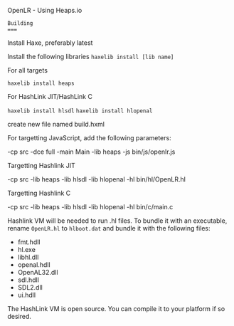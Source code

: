 OpenLR - Using Heaps.io

```===
Building
===
```

Install Haxe, preferably latest

Install the following libraries ``haxelib install [lib name]``

For all targets

``haxelib install heaps``

For HashLink JIT/HashLink C

``haxelib install hlsdl``
``haxelib install hlopenal``

create new file named build.hxml

For targetting JavaScript, add the following parameters:
	
-cp src
-dce full
-main Main
-lib heaps
-js bin/js/openlr.js

Targetting Hashlink JIT

-cp src
-lib heaps
-lib hlsdl
-lib hlopenal
-hl bin/hl/OpenLR.hl

Targetting Hashlink C

-cp src
-lib heaps
-lib hlsdl
-lib hlopenal
-hl bin/c/main.c

Hashlink VM will be needed to run .hl files. To bundle it with an executable, rename ``OpenLR.hl`` to ``hlboot.dat`` and bundle it with the following files:
	
- fmt.hdll
- hl.exe
- libhl.dll
- openal.hdll
- OpenAL32.dll
- sdl.hdll
- SDL2.dll
- ui.hdll

The HashLink VM is open source. You can compile it to your platform if so desired.